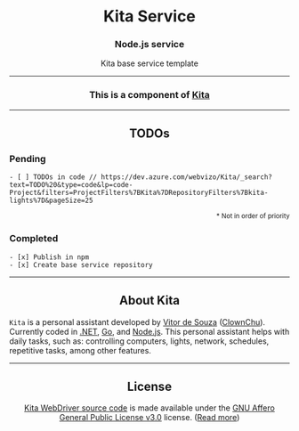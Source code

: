 <h1 align="center">Kita Service</h1>
<h3 align="center">Node.js service</h3>

<p align="center">Kita base service template</p>

<hr>

<h3 align="center">This is a component of <a href=#about-kita>Kita</a></h3>

<hr>

<h2 id="todos" align="center">TODOs</h2>

<h3 id="pending">Pending</h3>

```objc
- [ ] TODOs in code // https://dev.azure.com/webvizo/Kita/_search?text=TODO%20&type=code&lp=code-Project&filters=ProjectFilters%7BKita%7DRepositoryFilters%7Bkita-lights%7D&pageSize=25
```

<p align="right"><sup>* Not in order of priority</sup></p>

<h3 id="completed">Completed</h3>

```objc
- [x] Publish in npm  
- [x] Create base service repository
```

<hr>

<h2 align="center" id="about-kita">About Kita</h2>
<div>
    <code>Kita</code> is a personal assistant developed by <a href="https://www.linkedin.com/in/vitor-de-souza-software"  target="_blank">Vitor de Souza</a> (<a href="htps://github.com/ClownChu" target="_blank">ClownChu</a>). Currently coded in <a href="https://dotnet.microsoft.com" target="_blank">.NET</a>, <a href="https://golang.org" target="_blank">Go</a>, and <a href="https://nodejs.org" target="_blank">Node.js</a>. This personal assistant helps with daily tasks, such as: controlling computers, lights, network, schedules, repetitive tasks, among other features.
</div>

<hr>

<h2 align="center" id="license">License</h2>
<div align="center">
    <a href="https://github.com/ClownChu/kita-webdriver" target="_blank">Kita WebDriver source code</a> is made available under the <a href="https://www.gnu.org/licenses/agpl-3.0.en.html" target="_blank">GNU Affero General Public License v3.0</a> license. (<a href="https://choosealicense.com/licenses/agpl-3.0/" target="_blank">Read more</a>)
</div>
